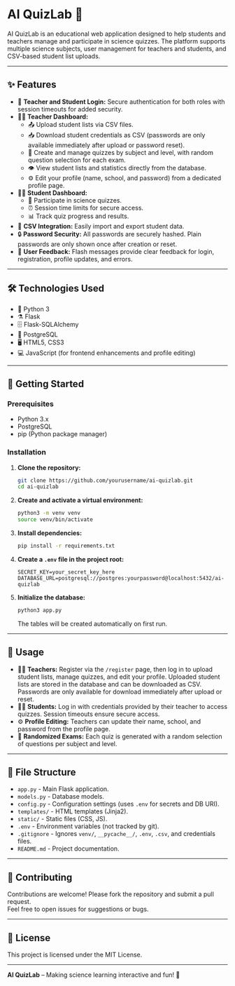 # AI QuizLab 🤖

AI QuizLab is an educational web application designed to help students and teachers manage and participate in science quizzes. The platform supports multiple science subjects, user management for teachers and students, and CSV-based student list uploads.

---

## ✨ Features

- 🔐 **Teacher and Student Login:** Secure authentication for both roles with session timeouts for added security.
- 🧑‍🏫 **Teacher Dashboard:** 
  - 📤 Upload student lists via CSV files.
  - 📥 Download student credentials as CSV (passwords are only available immediately after upload or password reset).
  - 📝 Create and manage quizzes by subject and level, with random question selection for each exam.
  - 👁️ View student lists and statistics directly from the database.
  - ⚙️ Edit your profile (name, school, and password) from a dedicated profile page.
- 👨‍🎓 **Student Dashboard:** 
  - 🧪 Participate in science quizzes.
  - ⏰ Session time limits for secure access.
  - 📊 Track quiz progress and results.
- 📂 **CSV Integration:** Easily import and export student data.
- 🔒 **Password Security:** All passwords are securely hashed. Plain passwords are only shown once after creation or reset.
- 💬 **User Feedback:** Flash messages provide clear feedback for login, registration, profile updates, and errors.

---

## 🛠️ Technologies Used

- 🐍 Python 3
- ⚗️ Flask
- 🗄️ Flask-SQLAlchemy
- 🐘 PostgreSQL
- 🖥️ HTML5, CSS3
- 💻 JavaScript (for frontend enhancements and profile editing)

---

## 🚀 Getting Started

### Prerequisites

- Python 3.x
- PostgreSQL
- pip (Python package manager)

### Installation

1. **Clone the repository:**
    ```sh
    git clone https://github.com/yourusername/ai-quizlab.git
    cd ai-quizlab
    ```

2. **Create and activate a virtual environment:**
    ```sh
    python3 -m venv venv
    source venv/bin/activate
    ```

3. **Install dependencies:**
    ```sh
    pip install -r requirements.txt
    ```

4. **Create a `.env` file in the project root:**
    ```
    SECRET_KEY=your_secret_key_here
    DATABASE_URL=postgresql://postgres:yourpassword@localhost:5432/ai-quizlab
    ```

5. **Initialize the database:**
    ```sh
    python3 app.py
    ```
    The tables will be created automatically on first run.

---

## 📝 Usage

- 🧑‍🏫 **Teachers:** Register via the `/register` page, then log in to upload student lists, manage quizzes, and edit your profile. Uploaded student lists are stored in the database and can be downloaded as CSV. Passwords are only available for download immediately after upload or reset.
- 👨‍🎓 **Students:** Log in with credentials provided by their teacher to access quizzes. Session timeouts ensure secure access.
- ⚙️ **Profile Editing:** Teachers can update their name, school, and password from the profile page.
- 📝 **Randomized Exams:** Each quiz is generated with a random selection of questions per subject and level.

---

## 📁 File Structure

- `app.py` - Main Flask application.
- `models.py` - Database models.
- `config.py` - Configuration settings (uses `.env` for secrets and DB URI).
- `templates/` - HTML templates (Jinja2).
- `static/` - Static files (CSS, JS).
- `.env` - Environment variables (not tracked by git).
- `.gitignore` - Ignores `venv/`, `__pycache__/`, `.env`, `.csv`, and credentials files.
- `README.md` - Project documentation.

---

## 🤝 Contributing

Contributions are welcome! Please fork the repository and submit a pull request.  
Feel free to open issues for suggestions or bugs.

---

## 📄 License

This project is licensed under the MIT License.

---

**AI QuizLab** – Making science learning interactive and fun! 🚀